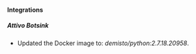 
#### Integrations
##### Attivo Botsink
- Updated the Docker image to: *demisto/python:2.7.18.20958*.
